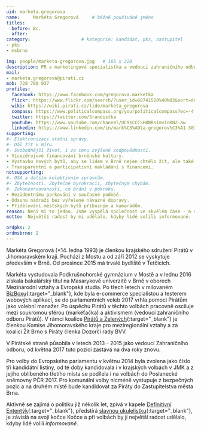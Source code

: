 ```yaml
---
uid: marketa.gregorova
name:     Markéta Gregorová  	# běžně používáné jméno
titles:
  before: Bc. 
  after:
category:                 	# kategorie: kandidat, pks, zastupitel
- pks
- msbrno

img: people/marketa-gregorova.jpg   # 165 x 220
description: PR a marketingová specialistka a vedoucí zahraničního odboru Pirátské strany   	# kratký popis, max 160 znaků
mail:
- marketa.gregorova@pirati.cz
mob: 728 700 937
profiles:
  facebook: https://www.facebook.com/gregorova.marketka
  flickr: https://www.flickr.com/search/?user_id=68741528%40N03&sort=date-taken-desc&view_all=1&text=Mark%C3%A9ta%20Gregorov%C3%A1%20
  wiki: https://wiki.pirati.cz/lide/marketa_gregorova
  compass: https://www.politicalcompass.org/yourpoliticalcompass?ec=-4.5&soc=-6.26
  twitter: https://twitter.com/Srandistka
  youtube: https://www.youtube.com/channel/UC9sCCCSH8NRsimvToKNZ-aw
  linkedin: https://www.linkedin.com/in/mark%C3%A9ta-gregorov%C3%A1-30333b87/
supporting:
#- Elektronizaci státní správy.
#- Dál žít v míru.
#- Svobodnější život, i za cenu zvýšené zodpovědnosti.
- Vícezdrojové financování brněnské kultury.
- Výstavbu nových bytů, aby se lidem v Brně nejen chtělo žít, ale také zde mohli žít.
- Transparentní a participativní nakládání s financemi.
notsupporting:
#- OSA a dalším kolektivním správcům.
#- Zbytečnosti. Zbytečné byrokracii, zbytečným chybám.
#- Zakonzervovanosti, co brání v pokroku.
- Rezidentnímu parkování v současné podobě.
- Odsunu nádraží bez vyřešené návazné dopravy.
- Přidělování městských bytů příbuzným a kamarádům.
reason: Není mi to jedno. Jsme vyspělá společnost ve skvělém čase - a vůbec svůj potenciál nevyužíváme tak, jak bychom mohli. Chci lepší přítomnost i budoucnost a chci se na tom podílet. Protože kdo jiný za mě vytvoří takovou budoucnost, jakou si já přeji?
motto:  Největší radost by mi udělalo, kdyby lidé volili informovaně.

ordpks: 2  
ordmsbrno: 2
---
```


Markéta Gregorová (\*14. ledna 1993) je členkou krajského sdružení Pirátů v Jihomoravském kraji. Pochází z Mostu a od září 2012 se vyskytuje především v Brně. Od prosince 2015 má trvalé bydliště v Tetčicích.

Markéta vystudovala Podkrušnohorské gymnázium v Mostě a v lednu 2016 získala bakalářský titul na Masarykově univerzitě v Brně v oborech Mezinárodní vztahy a Evropská studia. Po třech letech v milovaném [BizBoxu](http://www.bizbox.cz/){:target="_blank"}, kde byla e-commerce specialistou a testerem webových aplikací, se do parlamentních voleb 2017 vrhla pomoci Pirátům jako volební manažer. Po úspěchu Pirátů v těchto volbách pracovně osciluje mezi soukromou sférou (markéťačka) a aktivismem (vedoucí zahraničního odboru Pirátů). V rámci koalice [Pirátů a Zelených](http://www.zeleniapiratijmk.cz/){:target="_blank"} je členkou Komise Jihomoravského kraje pro meziregionální vztahy a za koalici Žít Brno s Piráty členka Dozorčí rady BVV.

V Pirátské straně působila v letech 2013 - 2015 jako vedoucí Zahraničního odboru, od května 2017 tuto pozici zastává na dva roky znovu.

Pro volby do Evropského parlamentu v květnu 2014 byla zvolena jako číslo tři kandidátní listiny, od té doby kandidovala i v krajských volbách v JMK a z jejího oblíbeného třetího místa se podílela i na volbách do Poslanecké sněmovny PČR 2017. Pro komunální volby nicméně vystupuje z bezpečných pozic a na druhém místě bude kandidovat za Piráty do Zastupitelstva města Brna.

Aktivně se zajímá o politiku již několik let, zpívá v kapele [Definitivní Ententýk](http://www.ententyk.cz/){:target="_blank"}, předstírá [slavnou ukulelistku](https://www.youtube.com/channel/UC9sCCCSH8NRsimvToKNZ-aw){:target="_blank"}, je závislá na svojí kočce Kočce a při volbách by jí největší radost udělalo, kdyby lidé volili *informovaně*.
